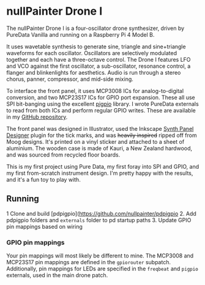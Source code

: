 # nullPainter Drone I

The nullPainter Drone I is a four-oscillator drone synthesizer, driven by PureData Vanilla and running on a Raspberry Pi 4 Model B.

It uses wavetable synthesis to generate sine, triangle and sine+triangle waveforms for each oscillator. Oscillators are selectively modulated together and each have a three-octave control. The Drone I features LFO and VCO against the first oscillator, a sub-oscillator, resonance control, a flanger and blinkenlights for aesthetics. Audio is run through a stereo chorus, panner, compressor, and mid-side mixing. 

To interface the front panel, it uses MCP3008 ICs for analog-to-digital conversion, and two MCP23S17 ICs for GPIO port expansion. These all use SPI bit-banging using the excellent [pigpio](https://abyz.me.uk/rpi/pigpio/) library. I wrote PureData externals to read from both ICs and perform regular GPIO writes. These are available in my [GitHub repository](https://github.com/nullpainter/pdpigpio).

The front panel was designed in Illustrator, used the Inkscape [Synth Panel Designer](https://synthpanels.design/) plugin for the tick marks, and was ~~heavily inspired~~ ripped off from Moog designs. It's printed on a vinyl sticker and attached to a sheet of aluminium. The wooden case is made of Kauri, a New Zealand hardwood, and was sourced from recycled floor boards.

This is my first project using Pure Data, my first foray into SPI and GPIO, and my first from-scratch instrument design. I'm pretty happy with the results, and it's a fun toy to play with. 

## Running

1 Clone and build [pdpigpio](https://github.com/nullpainter/pdpigpio
2. Add pdpigpio folders and `externals` folder to pd startup paths
3. Update GPIO pin mappings based on wiring

### GPIO pin mappings

Your pin mappings will most likely be different to mine. The MCP3008 and MCP23S17 pin mappings are defined in the `gpiorouter` subpatch. Additionally, pin mappings for LEDs are specified in the `freqbeat` and `pigpio` externals, used in the main drone patch.
